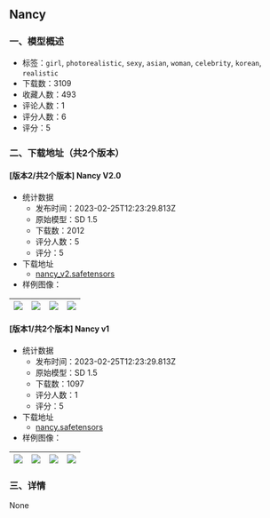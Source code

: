 ## Nancy
### 一、模型概述

- 标签：`girl`, `photorealistic`, `sexy`, `asian`, `woman`, `celebrity`, `korean`, `realistic`
- 下载数：3109
- 收藏人数：493
- 评论人数：1
- 评分人数：6
- 评分：5

### 二、下载地址（共2个版本）

#### [版本2/共2个版本] Nancy V2.0

- 统计数据
  - 发布时间：2023-02-25T12:23:29.813Z
  - 原始模型：SD 1.5
  - 下载数：2012
  - 评分人数：5
  - 评分：5
- 下载地址
  - [nancy_v2.safetensors](https://civitai.com/api/download/models/15106)
- 样例图像：

| <img src="https://image.civitai.com/xG1nkqKTMzGDvpLrqFT7WA/a3d514bc-e78e-4ddb-4eef-18221bfd3a00/width=450/148557.jpeg" /> | <img src="https://image.civitai.com/xG1nkqKTMzGDvpLrqFT7WA/61859853-1349-4d81-c88a-1d7d3e627800/width=450/148558.jpeg" /> | <img src="https://image.civitai.com/xG1nkqKTMzGDvpLrqFT7WA/c47585de-9528-47c0-5ee2-11afe7ae3e00/width=450/148559.jpeg" /> | <img src="https://image.civitai.com/xG1nkqKTMzGDvpLrqFT7WA/101906d1-21e3-47c6-1b6f-b48add6f5c00/width=450/148556.jpeg" /> |
| ---- | ---- | ---- | ---- |

#### [版本1/共2个版本] Nancy v1

- 统计数据
  - 发布时间：2023-02-25T12:23:29.813Z
  - 原始模型：SD 1.5
  - 下载数：1097
  - 评分人数：1
  - 评分：5
- 下载地址
  - [nancy.safetensors](https://civitai.com/api/download/models/13478)
- 样例图像：

| <img src="https://image.civitai.com/xG1nkqKTMzGDvpLrqFT7WA/df911904-bff6-40ec-d140-d340d3a9c800/width=450/130299.jpeg" /> | <img src="https://image.civitai.com/xG1nkqKTMzGDvpLrqFT7WA/4e6bec96-872f-4406-f2a9-576b86806900/width=450/130302.jpeg" /> | <img src="https://image.civitai.com/xG1nkqKTMzGDvpLrqFT7WA/cfb55f5c-fd2e-4170-41ab-79130c348700/width=450/130301.jpeg" /> | <img src="https://image.civitai.com/xG1nkqKTMzGDvpLrqFT7WA/a6be1532-f9fb-4db2-4f5a-c14e4dc09300/width=450/130300.jpeg" /> |
| ---- | ---- | ---- | ---- |


### 三、详情
None